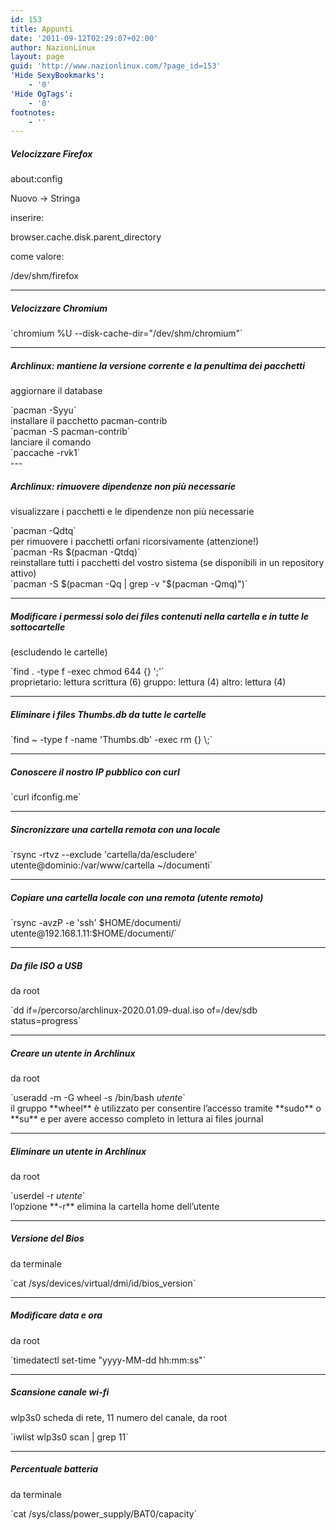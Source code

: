 ```yaml
---
id: 153
title: Appunti
date: '2011-09-12T02:29:07+02:00'
author: NazionLinux
layout: page
guid: 'http://www.nazionlinux.com/?page_id=153'
'Hide SexyBookmarks':
    - '0'
'Hide OgTags':
    - '0'
footnotes:
    - ''
---
```


##### Velocizzare Firefox

about:config

Nuovo -&gt; Stringa

inserire:

browser.cache.disk.parent\_directory

come valore:

/dev/shm/firefox

---

##### Velocizzare Chromium

<div class="wp-terminal">`chromium %U --disk-cache-dir="/dev/shm/chromium"`</div>

---

##### Archlinux: mantiene la versione corrente e la penultima dei pacchetti

aggiornare il database

<div class="wp-terminal">`pacman -Syyu`</div>installare il pacchetto pacman-contrib

<div class="wp-terminal">`pacman -S pacman-contrib`</div>lanciare il comando

<div class="wp-terminal">`paccache -rvk1`</div>---

##### Archlinux: rimuovere dipendenze non più necessarie

visualizzare i pacchetti e le dipendenze non più necessarie

<div class="wp-terminal">`pacman -Qdtq`</div>per rimuovere i pacchetti orfani ricorsivamente (attenzione!)

<div class="wp-terminal">`pacman -Rs $(pacman -Qtdq)`</div>reinstallare tutti i pacchetti del vostro sistema (se disponibili in un repository attivo)

<div class="wp-terminal">`pacman -S $(pacman -Qq | grep -v "$(pacman -Qmq)")`</div>

---

##### Modificare i permessi solo dei files contenuti nella cartella e in tutte le sottocartelle

(escludendo le cartelle)

<div class="wp-terminal">`find . -type f -exec chmod 644 {} ';'`</div>proprietario: lettura scrittura (6)  
gruppo: lettura (4)  
altro: lettura (4)

---

##### Eliminare i files Thumbs.db da tutte le cartelle

<div class="wp-terminal">`find ~ -type f -name 'Thumbs.db' -exec rm {} \;`</div>

---

##### Conoscere il nostro IP pubblico con curl

<div class="wp-terminal">`curl ifconfig.me`</div>

---

##### Sincronizzare una cartella remota con una locale

<div class="wp-terminal">`rsync -rtvz --exclude 'cartella/da/escludere' utente@dominio:/var/www/cartella ~/documenti`</div>

---

##### Copiare una cartella locale con una remota (utente remoto)

<div class="wp-terminal">`rsync -avzP -e 'ssh' $HOME/documenti/ utente@192.168.1.11:$HOME/documenti/`</div>

---

##### Da file ISO a USB

da root

<div class="wp-terminal">`dd if=/percorso/archlinux-2020.01.09-dual.iso of=/dev/sdb status=progress`</div>

---

##### Creare un utente in Archlinux

da root

<div class="wp-terminal">`useradd -m -G wheel -s /bin/bash <em>utente</em>`</div>il gruppo **wheel** è utilizzato per consentire l’accesso tramite **sudo** o **su** e per avere accesso completo in lettura ai files journal

---

##### Eliminare un utente in Archlinux

da root

<div class="wp-terminal">`userdel -r <em>utente</em>`</div>l’opzione **-r** elimina la cartella home dell’utente

---

##### Versione del Bios

da terminale

<div class="wp-terminal">`cat /sys/devices/virtual/dmi/id/bios_version`</div>

---

##### Modificare data e ora

da root

<div class="wp-terminal">`timedatectl set-time "yyyy-MM-dd hh:mm:ss"`</div>

---

##### Scansione canale wi-fi

wlp3s0 scheda di rete, 11 numero del canale, da root

<div class="wp-terminal">`iwlist wlp3s0 scan | grep 11`</div>

---

##### Percentuale batteria

da terminale

<div class="wp-terminal">`cat /sys/class/power_supply/BAT0/capacity`</div>
